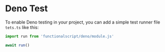 # Deno Test

To enable Deno testing in your project, you can add a simple test runner file `tets.ts` like this:

```ts
import run from 'functionalscript/deno/module.js'

await run()
```
